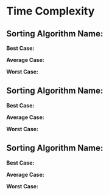 # Time Complexity

## Sorting Algorithm Name: 

**Best Case:** 

**Average Case:** 

**Worst Case:** 

## Sorting Algorithm Name: 

**Best Case:** 

**Average Case:** 

**Worst Case:** 

## Sorting Algorithm Name: 

**Best Case:** 

**Average Case:** 

**Worst Case:** 
